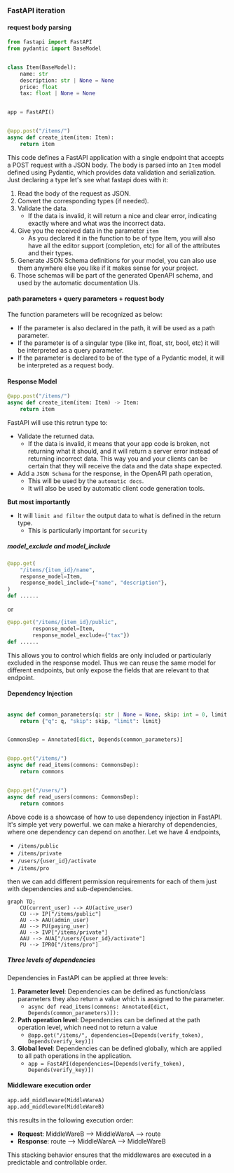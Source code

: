 ### FastAPI iteration

#### request body parsing

```python
from fastapi import FastAPI
from pydantic import BaseModel


class Item(BaseModel):
    name: str
    description: str | None = None
    price: float
    tax: float | None = None


app = FastAPI()


@app.post("/items/")
async def create_item(item: Item):
    return item
```

This code defines a FastAPI application with a single endpoint that accepts a POST request with a JSON body. The body is parsed into an `Item` model defined using Pydantic, which provides data validation and serialization.
Just declaring a type let's see what fastapi does with it:

1. Read the body of the request as JSON.
2. Convert the corresponding types (if needed).
3. Validate the data.
   - If the data is invalid, it will return a nice and clear error, indicating exactly where and what was the incorrect data.
4. Give you the received data in the parameter `item`
   - As you declared it in the function to be of type Item, you will also have all the editor support (completion, etc) for all of the attributes and their types.
5. Generate JSON Schema definitions for your model, you can also use them anywhere else you like if it makes sense for your project.
6. Those schemas will be part of the generated OpenAPI schema, and used by the automatic documentation UIs.

#### path parameters + query parameters + request body

The function parameters will be recognized as below:

- If the parameter is also declared in the path, it will be used as a path parameter.
- If the parameter is of a singular type (like int, float, str, bool, etc) it will be interpreted as a query parameter.
- If the parameter is declared to be of the type of a Pydantic model, it will be interpreted as a request body.

#### Response Model

```python
@app.post("/items/")
async def create_item(item: Item) -> Item:
    return item
```

FastAPI will use this retrun type to:

- Validate the returned data.
  - If the data is invalid, it means that your app code is broken, not returning what it should, and it will return a server error instead of returning incorrect data. This way you and your clients can be certain that they will receive the data and the data shape expected.
- Add a `JSON Schema` for the response, in the OpenAPI path operation,
  - This will be used by the `automatic docs`.
  - It will also be used by automatic client code generation tools.

**But most importantly**

- It will `limit and filter` the output data to what is defined in the return type.
  - This is particularly important for `security`

##### model_exclude and model_include

```python
@app.get(
    "/items/{item_id}/name",
    response_model=Item,
    response_model_include={"name", "description"},
)
def ......
```

or

```python
@app.get("/items/{item_id}/public",
        response_model=Item,
        response_model_exclude={"tax"})
def ......
```

This allows you to control which fields are only included or particularly excluded in the response model. Thus we can reuse the same model for different endpoints, but only expose the fields that are relevant to that endpoint.

#### Dependency Injection

```python

async def common_parameters(q: str | None = None, skip: int = 0, limit: int = 100):
    return {"q": q, "skip": skip, "limit": limit}


CommonsDep = Annotated[dict, Depends(common_parameters)]


@app.get("/items/")
async def read_items(commons: CommonsDep):
    return commons


@app.get("/users/")
async def read_users(commons: CommonsDep):
    return commons
```

Above code is a showcase of how to use dependency injection in FastAPI.
It's simple yet very powerful.
we can make a hierarchy of dependencies, where one dependency can depend on another.
Let we have 4 endpoints,

- `/items/public`
- `/items/private`
- `/users/{user_id}/activate`
- `/items/pro`

then we can add different permission requirements for each of them just with dependencies and sub-dependencies.

```mermaid
graph TD;
    CU(current_user) --> AU(active_user)
    CU --> IP["/items/public"]
    AU --> AAU(admin_user)
    AU --> PU(paying_user)
    AU --> IVP["/items/private"]
    AAU --> AUA["/users/{user_id}/activate"]
    PU --> IPRO["/items/pro"]
```

##### Three levels of dependencies

Dependencies in FastAPI can be applied at three levels:

1. **Parameter level**: Dependencies can be defined as function/class parameters they also return a value which is assigned to the parameter.
   - `async def read_items(commons: Annotated[dict, Depends(common_parameters)]):`
2. **Path operation level**: Dependencies can be defined at the path operation level, which need not to return a value
   - `@app.get("/items/", dependencies=[Depends(verify_token), Depends(verify_key)])`
3. **Global level**: Dependencies can be defined globally, which are applied to all path operations in the application.
   - `app = FastAPI(dependencies=[Depends(verify_token), Depends(verify_key)])`

#### Middleware execution order

```python
app.add_middleware(MiddleWareA)
app.add_middleware(MiddleWareB)
```

this results in the following execution order:

- **Request**: MiddleWareB --> MiddleWareA --> route
- **Response**: route --> MiddleWareA --> MiddleWareB

This stacking behavior ensures that the middlewares are executed in a predictable and controllable order.
